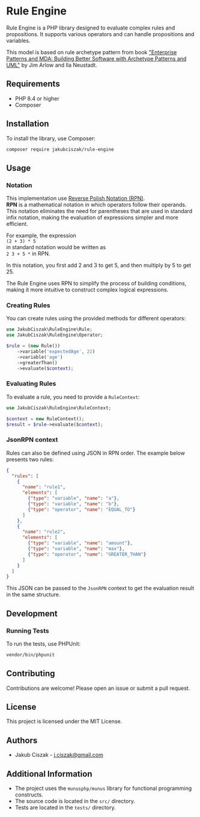 
# Rule Engine

Rule Engine is a PHP library designed to evaluate complex rules and propositions. It supports various operators and can handle propositions and variables.

This model is based on rule archetype pattern from book ["Enterprise Patterns and MDA: Building Better Software with Archetype Patterns and UML"](https://amzn.eu/d/arcbwKu) by Jim Arlow and Ila Neustadt.



## Requirements

 - PHP 8.4 or higher
- Composer

## Installation

To install the library, use Composer:

```sh
composer require jakubciszak/rule-engine
````

## Usage

### Notation
This implementation use [Reverse Polish Notation (RPN)](https://en.wikipedia.org/wiki/Reverse_Polish_notation). \
**RPN** is a mathematical notation in which operators follow their operands. This notation eliminates the need for parentheses that are used in standard infix notation, making the evaluation of expressions simpler and more efficient.

For example, the expression \
`(2 + 3) * 5` \
in standard notation would be written as \
`2 3 + 5 *` in RPN.

In this notation, you first add 2 and 3 to get 5, and then multiply by 5 to get 25.

The Rule Engine uses RPN to simplify the process of building conditions, making it more intuitive to construct complex logical expressions.

### Creating Rules

You can create rules using the provided methods for different operators:

```php
use JakubCiszak\RuleEngine\Rule;
use JakubCiszak\RuleEngine\Operator;

$rule = (new Rule())
    ->variable('expectedAge', 22)
    ->variable('age')
    ->greaterThan()
    ->evaluate($context);
```

### Evaluating Rules

To evaluate a rule, you need to provide a `RuleContext`:

```php
use JakubCiszak\RuleEngine\RuleContext;

$context = new RuleContext();
$result = $rule->evaluate($context);
```

### JsonRPN context

Rules can also be defined using JSON in RPN order. The example below presents two rules:

```json
{
  "rules": [
    {
      "name": "rule1",
      "elements": [
        {"type": "variable", "name": "a"},
        {"type": "variable", "name": "b"},
        {"type": "operator", "name": "EQUAL_TO"}
      ]
    },
    {
      "name": "rule2",
      "elements": [
        {"type": "variable", "name": "amount"},
        {"type": "variable", "name": "max"},
        {"type": "operator", "name": "GREATER_THAN"}
      ]
    }
  ]
}
```

This JSON can be passed to the `JsonRPN` context to get the evaluation result in the same structure.

## Development

### Running Tests

To run the tests, use PHPUnit:

```sh
vendor/bin/phpunit
```

## Contributing

Contributions are welcome! Please open an issue or submit a pull request.

## License

This project is licensed under the MIT License.

## Authors

- Jakub Ciszak - [j.ciszak@gmail.com](mailto:j.ciszak@gmail.com)


## Additional Information

- The project uses the `munusphp/munus` library for functional programming constructs.
- The source code is located in the `src/` directory.
- Tests are located in the `tests/` directory.
